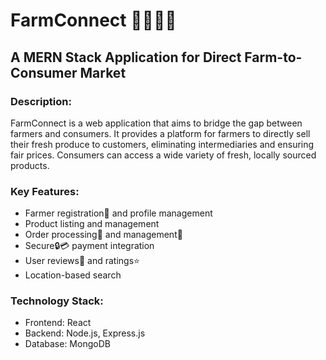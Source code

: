 # FarmConnect 🌱🧑‍🌾🚚
## A MERN Stack Application for Direct Farm-to-Consumer Market

### Description:
FarmConnect is a web application that aims to bridge the gap between farmers and consumers. It provides a platform for farmers to directly sell their fresh produce to customers, eliminating intermediaries and ensuring fair prices. Consumers can access a wide variety of fresh, locally sourced products.

### Key Features:

- Farmer registration📝 and profile management 
- Product listing and management
- Order processing🛒 and management🚚
- Secure🔒💳 payment integration
- User reviews💬 and ratings⭐
- Location-based search

### Technology Stack:

- Frontend: React
- Backend: Node.js, Express.js
- Database: MongoDB
